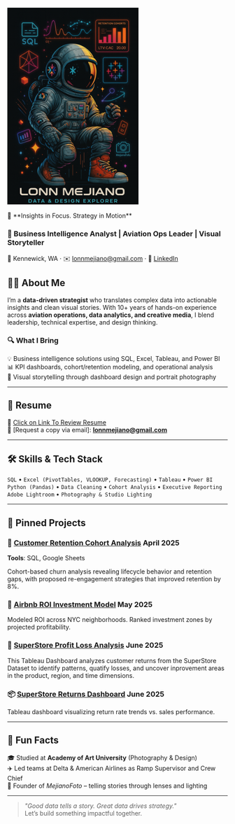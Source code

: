 <p align="left">
  <img src="https://raw.githubusercontent.com/lonnmejiano/lonnmejiano-data-bia/main/cover/space-man-cover.png" alt="Lonn Mejiano Banner" width="300"/>
</p>




<div align="left">
  🎯 **Insights in Focus. Strategy in Motion**


</div>


### 🎯 Business Intelligence Analyst | Aviation Ops Leader | Visual Storyteller  
📍 Kennewick, WA · ✉️ lonnmejiano@gmail.com · 🔗 [LinkedIn](https://www.linkedin.com/in/lonnmejiano) 



## 👨‍💻 About Me

I’m a **data-driven strategist** who translates complex data into actionable insights and clean visual stories. With 10+ years of hands-on experience across **aviation operations, data analytics, and creative media**, I blend leadership, technical expertise, and design thinking.

### 🔍 What I Bring
💡 Business intelligence solutions using SQL, Excel, Tableau, and Power BI  
 📊 KPI dashboards, cohort/retention modeling, and operational analysis  
 📸 Visual storytelling through dashboard design and portrait photography

---

## 📄 Resume

📎 [Click on Link To Review Resume](https://github.com/lonnmejiano/resume-sample)  
📧 [Request a copy via email]: **lonnmejiano@gmail.com**

---

## 🛠️ Skills & Tech Stack

`SQL` • `Excel (PivotTables, VLOOKUP, Forecasting)` • `Tableau` • `Power BI`  
`Python (Pandas)` • `Data Cleaning` • `Cohort Analysis` • `Executive Reporting`  
`Adobe Lightroom` • `Photography & Studio Lighting`

---

## 🔗 Pinned Projects

### 🧩 [Customer Retention Cohort Analysis](https://github.com/lonnmejiano/cohort-analysis)  April 2025
 **Tools**: SQL, Google Sheets
 
 Cohort-based churn analysis revealing lifecycle behavior and retention gaps, with proposed re-engagement strategies that improved retention by 8%.

### 🏡 [Airbnb ROI Investment Model](https://github.com/lonnmejiano/airbnb-manhattan)  May 2025
 Modeled ROI across NYC neighborhoods. Ranked investment zones by projected profitability.

### 🏡 [SuperStore Profit Loss Analysis](https://github.com/lonnmejiano/superstore-profit-loss-analysis) June 2025
   This Tableau Dashboard analyzes customer returns from the SuperStore Dataset to identify patterns, quatify losses, and uncover inprovement areas in the product, region, and time dimensions.

### 📦 [SuperStore Returns Dashboard](https://github.com/lonnmejiano/superstore-returns-dashboard)  June 2025
 Tableau dashboard visualizing return rate trends vs. sales performance.

---

## 🧠 Fun Facts

🎓 Studied at **Academy of Art University** (Photography & Design)  
 ✈️ Led teams at Delta & American Airlines as Ramp Supervisor and Crew Chief  
 📸 Founder of *MejianoFoto* – telling stories through lenses and lighting

---

> *"Good data tells a story. Great data drives strategy."*  
Let’s build something impactful together.
